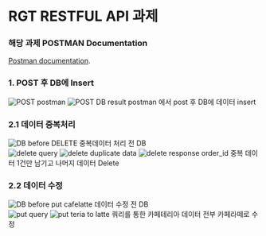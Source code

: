 # RGT RESTFUL API 과제

### 해당 과제 POSTMAN Documentation
[Postman documentation](https://documenter.getpostman.com/view/25019126/2s946k7r4Y).

### 1. POST 후 DB에 Insert
![POST postman](https://github.com/sandee-han/rgt-google-oauth/assets/69177351/1fb63a7e-7b27-4571-8a6b-cd094c4508ba)
![POST DB result](https://github.com/sandee-han/rgt-google-oauth/assets/69177351/f79ef95c-20ed-4517-9b01-1886b563c3c0)
postman 에서 post 후 DB에 데이터 insert  

### 2.1 데이터 중복처리
![DB before DELETE](https://github.com/sandee-han/rgt-google-oauth/assets/69177351/1084d97b-a944-4894-a10f-e4de9763857a)
중복데이터 처리 전 DB  
![delete query](https://github.com/sandee-han/rgt-google-oauth/assets/69177351/24d1acfe-d8a1-4133-a975-f3bdb55da6d1)
![delete duplicate data](https://github.com/sandee-han/rgt-google-oauth/assets/69177351/e18b189f-3c9d-471d-8f86-268829710884)
![delete response](https://github.com/sandee-han/rgt-google-oauth/assets/69177351/1fdc7fa9-a7ab-48df-a862-08fe2fb842b8)
order_id 중복 데이터 1건만 남기고 나머지 데이터 Delete  

### 2.2 데이터 수정
![DB before put cafelatte](https://github.com/sandee-han/rgt-google-oauth/assets/69177351/f6855a88-7319-4fdf-a5aa-051412a2d155) 
데이터 수정 전 DB  
![put query](https://github.com/sandee-han/rgt-google-oauth/assets/69177351/6d9edd1e-c2ff-4cca-8f5a-a60980b43d99)
![put teria to latte](https://github.com/sandee-han/rgt-google-oauth/assets/69177351/3c2d7db4-9996-403d-801c-e71ac0c80559)
쿼리를 통한 카페테리아 데이터 전부 카페라떼로 수정
